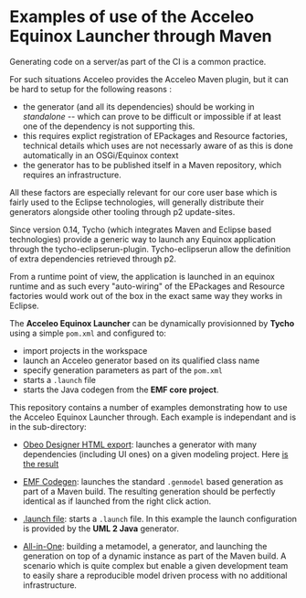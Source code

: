 # Examples of use of the Acceleo Equinox Launcher through Maven

Generating code on a server/as part of the CI is a common practice.

For such situations Acceleo provides the Acceleo Maven plugin, but it can be hard to setup for the following reasons :

- the generator (and all its dependencies) should be working in *standalone* -- which can prove to be difficult or impossible if at least one of the dependency is not supporting this.
- this requires explict registration of EPackages and Resource factories, technical details which uses are not necessarly aware of as this is done automatically in an OSGi/Equinox context
- the generator has to be published itself in a Maven repository, which requires an infrastructure.

All these factors are especially relevant for our core user base which is fairly used to the Eclipse technologies, will generally distribute their generators alongside other tooling through p2 update-sites.

Since version 0.14, Tycho (which integrates Maven and Eclipse based technologies) provide a generic way to launch any Equinox application through the tycho-eclipserun-plugin. Tycho-eclipserun allow the definition of extra dependencies retrieved through p2. 

From a runtime point of view, the application is launched in an equinox runtime and as such every "auto-wiring" of the EPackages and Resource factories would work out of the box in the exact same way they works in Eclipse.

The **Acceleo Equinox Launcher** can be dynamically provisionned by **Tycho** using a simple `pom.xml` and configured to:

* import projects in the workspace
* launch an Acceleo generator based on its qualified class name
* specify generation parameters as part of the `pom.xml`
* starts a `.launch` file
* starts the Java codegen from the **EMF core project**.


This repository contains a number of examples demonstrating how to use the Acceleo Equinox Launcher through.
Each example is independant and is in the sub-directory:

* [Obeo Designer HTML export](website-from-aird/): launches a generator with many dependencies (including UI ones) on a given modeling project. Here [is the result](https://hudson.eclipse.org/acceleo/job/acceleo-launcher-examples/4/artifact/website-from-aird/target/website/index.html) 

* [EMF Codegen](./emf-core-generation): launches the standard `.genmodel` based generation as part of a Maven build. The resulting generation should be perfectly identical as if launched from the right click action.

* [.launch file](./uml-to-java/): starts a `.launch` file. In this example the launch configuration is provided by the **UML 2 Java** generator.

* [All-in-One](./building-and-using-generator/): building a metamodel, a generator, and launching the generation on top of a dynamic instance as part of the Maven build. A scenario which is quite complex but enable a given development team to easily share a reproducible model driven process with no additional infrastructure.

